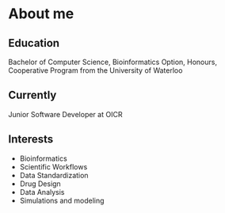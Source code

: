 # About me
## Education
Bachelor of Computer Science, Bioinformatics Option, Honours, Cooperative Program from the University of Waterloo

## Currently
Junior Software Developer at OICR

## Interests
- Bioinformatics
- Scientific Workflows
- Data Standardization
- Drug Design
- Data Analysis
- Simulations and modeling
